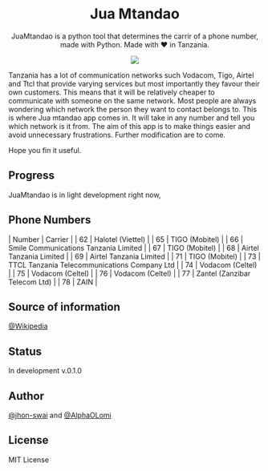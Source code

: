 <h1 align="center">Jua Mtandao</h1>
<p align="center">JuaMtandao is a python tool that determines the carrir of a phone number, made with  Python. Made with ❤️ in Tanzania.</p>

<p align="center">
  <a href="#"><img src="https://img.shields.io/badge/Maintained%3F-yes-green.svg"></a>
</p>

Tanzania has a lot of communication networks such Vodacom, Tigo, Airtel and Ttcl  that provide varying services but most importantly they favour their own customers. This means that it will be relatively cheaper to communicate with someone on the same network.
Most people are always wondering which network the person they want to contact belongs to. 
This is where Jua mtandao app comes in. It will take in any number and tell you which network is it from.
The aim of this app is to make things easier and avoid unnecessary frustrations. Further modification are to come.

Hope you fin it useful.

## Progress

JuaMtandao is in light development right now,

## Phone Numbers

| Number | Carrier |
| 62	| Halotel (Viettel) |
| 65	| TIGO (Mobitel) |
| 66	| Smile Communications Tanzania Limited |
| 67	| TIGO (Mobitel) |
| 68	| Airtel Tanzania Limited |
| 69	| Airtel Tanzania Limited |
| 71	| TIGO (Mobitel) |
| 73	| TTCL Tanzania Telecommunications Company Ltd |
| 74	| Vodacom (Celtel) |
| 75	| Vodacom (Celtel) |
| 76	| Vodacom (Celtel) |
| 77	| Zantel (Zanzibar Telecom Ltd) |
| 78	| ZAIN |

## Source of information
[@Wikipedia](https://sw.wikipedia.org/wiki/Namba_za_simu_Tanzania)


## Status

In development v.0.1.0


## Author
[@jhon-swai](https://github.com/jhon-swai)
and [@AlphaOLomi](https://alphaolomi.com)


## License
MIT License
